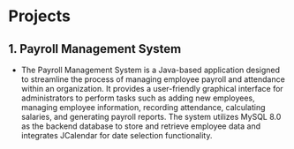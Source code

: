 # Projects

## 1. Payroll Management System
- The Payroll Management System is a Java-based application designed to streamline the process of managing employee payroll and attendance within an organization. It provides a user-friendly graphical interface for administrators to perform tasks such as adding new employees, managing employee information, recording attendance, calculating salaries, and generating payroll reports. The system utilizes MySQL 8.0 as the backend database to store and retrieve employee data and integrates JCalendar for date selection functionality.



